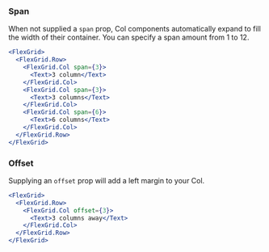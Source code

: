 ### Span

When not supplied a `span` prop, Col components automatically expand to fill the width of their container. You can specify a span amount from 1 to 12.

```jsx
<FlexGrid>
  <FlexGrid.Row>
    <FlexGrid.Col span={3}>
      <Text>3 column</Text>
    </FlexGrid.Col>
    <FlexGrid.Col span={3}>
      <Text>3 columns</Text>
    </FlexGrid.Col>
    <FlexGrid.Col span={6}>
      <Text>6 columns</Text>
    </FlexGrid.Col>
  </FlexGrid.Row>
</FlexGrid>
```

### Offset

Supplying an `offset` prop will add a left margin to your Col.

```jsx
<FlexGrid>
  <FlexGrid.Row>
    <FlexGrid.Col offset={3}>
      <Text>3 columns away</Text>
    </FlexGrid.Col>
  </FlexGrid.Row>
</FlexGrid>
```
